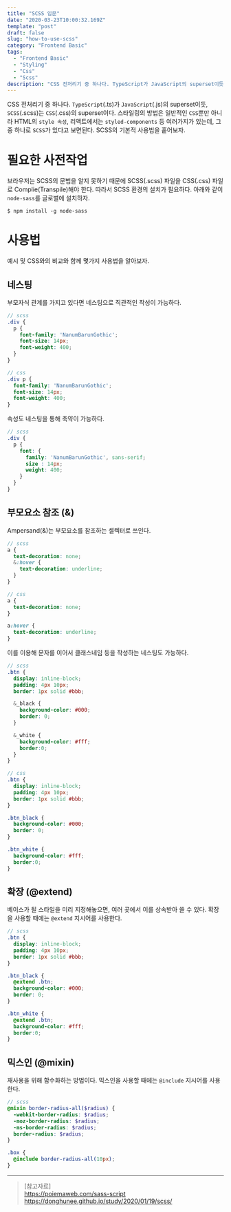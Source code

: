 ```yaml
---
title: "SCSS 입문"
date: "2020-03-23T10:00:32.169Z"
template: "post"
draft: false
slug: "how-to-use-scss"
category: "Frontend Basic"
tags:
  - "Frontend Basic"
  - "Styling"
  - "Css"
  - "Scss"
description: "CSS 전처리기 중 하나다. TypeScript가 JavaScript의 superset이듯, SCSS는 CSS의 superset이다. 스타일링의 방법은 일반적인 CSS뿐만 아니라 HTML의 style 속성, 리액트에서는 styled-components 등 여러가지가 있는데, 그 중 하나로 SCSS가 있다고 보면된다."
---
```


CSS 전처리기 중 하나다. `TypeScript`(.ts)가 `JavaScript`(.js)의 superset이듯, `SCSS`(.scss)는 `CSS`(.css)의 superset이다. 스타일링의 방법은 일반적인 `CSS`뿐만 아니라 HTML의 `style 속성`, 리액트에서는 `styled-components` 등 여러가지가 있는데, 그 중 하나로 `SCSS`가 있다고 보면된다. SCSS의 기본적 사용법을 훝어보자.

# 필요한 사전작업
브라우저는 SCSS의 문법을 알지 못하기 때문에 SCSS(.scss) 파일을 CSS(.css) 파일로 Complie(Transpile)해야 한다. 따라서 SCSS 환경의 설치가 필요하다. 아래와 같이 `node-sass`를 글로벌에 설치하자.

```console
$ npm install -g node-sass
```

# 사용법
예시 및 CSS와의 비교와 함께 몇가지 사용법을 알아보자.

## 네스팅
부모자식 관계를 가지고 있다면 네스팅으로 직관적인 작성이 가능하다.

```scss
// scss
.div {
  p {
    font-family: 'NanumBarunGothic';
    font-size: 14px;
    font-weight: 400;
  }
}

// css
.div p { 
  font-family: 'NanumBarunGothic';
  font-size: 14px;
  font-weight: 400;
}
```

속성도 네스팅을 통해 축약이 가능하다.

```scss
// scss
.div {
  p {
    font: {
      family: 'NanumBarunGothic', sans-serif;
      size : 14px;
      weight: 400;
    }
  }
}
```

## 부모요소 참조 (&)
Ampersand(&)는 부모요소를 참조하는 셀렉터로 쓰인다.

```scss
// scss
a {
  text-decoration: none;
  &:hover { 
    text-decoration: underline; 
  }
}

// css
a { 
  text-decoration: none;
}

a:hover {
  text-decoration: underline;
}
```

이를 이용해 문자를 이어서 클래스네임 등을 작성하는 네스팅도 가능하다.

```scss
// scss
.btn {
  display: inline-block;
  padding: 4px 10px;
  border: 1px solid #bbb;

  &_black { 
    background-color: #000; 
    border: 0; 
  }

  &_white {
    background-color: #fff;
    border:0;
  }
}

// css
.btn {
  display: inline-block;
  padding: 4px 10px;
  border: 1px solid #bbb;
}

.btn_black { 
  background-color: #000; 
  border: 0; 
}

.btn_white {
  background-color: #fff;
  border:0;
}
```

## 확장 (@extend)
베이스가 될 스타일을 미리 지정해놓으면, 여러 곳에서 이를 상속받아 쓸 수 있다. 확장을 사용할 때에는 `@extend` 지시어를 사용한다.

```scss
// scss
.btn {
  display: inline-block;
  padding: 4px 10px;
  border: 1px solid #bbb;
}

.btn_black {
  @extend .btn;
  background-color: #000; 
  border: 0; 
}

.btn_white {
  @extend .btn;
  background-color: #fff;
  border:0;
}
```

## 믹스인 (@mixin)
재사용을 위해 함수화하는 방법이다. 믹스인을 사용할 때에는 `@include` 지시어를 사용한다.

```scss
// scss
@mixin border-radius-all($radius) {
  -webkit-border-radius: $radius;
  -moz-border-radius: $radius;
  -ms-border-radius: $radius;
  border-radius: $radius;
}

.box {
  @include border-radius-all(10px);
} 
```

---

> [참고자료]  
> https://poiemaweb.com/sass-script  
> https://donghunee.github.io/study/2020/01/19/scss/  